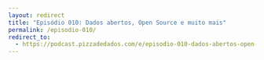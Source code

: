 ```yaml
---
layout: redirect
title: "Episódio 010: Dados abertos, Open Source e muito mais"
permalink: /episodio-010/
redirect_to:
  - https://podcast.pizzadedados.com/e/episodio-010-dados-abertos-open-source-e-muito-mais/
---
```

